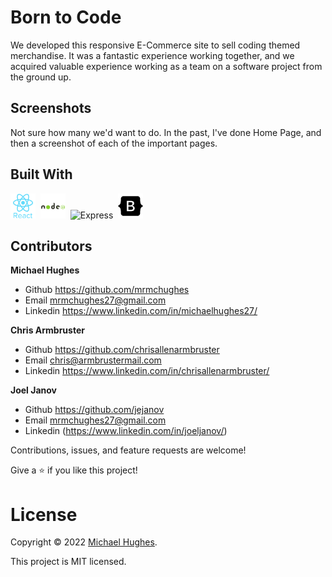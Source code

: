 # Born to Code

We developed this responsive E-Commerce site to sell coding themed merchandise.
It was a fantastic experience working together, and we acquired valuable experience working as a team on a software project from the ground up.

## Screenshots
Not sure how many we'd want to do. In the past, I've done Home Page, and then a screenshot of each of the important pages.

## Built With
<img src="https://github.com/devicons/devicon/blob/master/icons/react/react-original-wordmark.svg"  title="React" alt="React" width="40" height="40"/>&nbsp;
<img src="https://github.com/devicons/devicon/blob/master/icons/nodejs/nodejs-original-wordmark.svg" title="Node.js" alt="Node.js" width="40" height="40"/>&nbsp;
<img src="https://user-images.githubusercontent.com/10659805/183220572-4ac21d4f-5550-4989-8bbd-f2c1c10c7ae6.png" title="Express" alt="Express" width="40" height="40"/>&nbsp;
<img src="https://github.com/devicons/devicon/blob/master/icons/bootstrap/bootstrap-plain.svg" title="Bootstrap" alt="Bootstrap" width="40" height="40"/>&nbsp;

## Contributors 

**Michael Hughes**

- Github https://github.com/mrmchughes
- Email mrmchughes27@gmail.com
- Linkedin https://www.linkedin.com/in/michaelhughes27/

**Chris Armbruster**

- Github https://github.com/chrisallenarmbruster
- Email chris@armbrustermail.com
- Linkedin https://www.linkedin.com/in/chrisallenarmbruster/

**Joel Janov**

- Github https://github.com/jejanov
- Email mrmchughes27@gmail.com
- Linkedin (https://www.linkedin.com/in/joeljanov/)

Contributions, issues, and feature requests are welcome!

Give a ⭐️ if you like this project!

# License

Copyright © 2022 [Michael Hughes](https://github.com/mrmchughes).

This project is MIT licensed.
